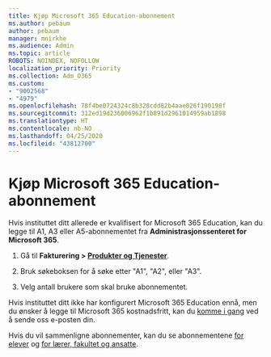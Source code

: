```yaml
---
title: Kjøp Microsoft 365 Education-abonnement
ms.author: pebaum
author: pebaum
manager: mnirkhe
ms.audience: Admin
ms.topic: article
ROBOTS: NOINDEX, NOFOLLOW
localization_priority: Priority
ms.collection: Adm_O365
ms.custom:
- "9002568"
- "4979"
ms.openlocfilehash: 78f4be0724324c8b328cdd82b4aae026f190198f
ms.sourcegitcommit: 312ed19d236006962f1b891d2961014959ab1898
ms.translationtype: HT
ms.contentlocale: nb-NO
ms.lasthandoff: 04/25/2020
ms.locfileid: "43812700"
---
```

# <a name="get-the-microsoft-365-education-plans"></a>Kjøp Microsoft 365 Education-abonnement

Hvis instituttet ditt allerede er kvalifisert for Microsoft 365 Education, kan du legge til A1, A3 eller A5-abonnementet fra **Administrasjonssenteret for Microsoft 365**. 

1. Gå til **Fakturering > [Produkter og Tjenester](https://go.microsoft.com/fwlink/p/?linkid=868433)**.

2. Bruk søkeboksen for å søke etter "A1", "A2", eller "A3".

3. Velg antall brukere som skal bruke abonnementet.

Hvis instituttet ditt ikke har konfigurert Microsoft 365 Education ennå, men du ønsker å legge til Microsoft 365 kostnadsfritt, kan du [komme i gang](https://www.microsoft.com/education/products/office) ved å sende oss e-posten din.

 Hvis du vil sammenligne abonnementer, kan du se abonnementene [for elever](https://www.microsoft.com/microsoft-365/academic/compare-office-365-education-plans?activetab=tab:primaryr1) og [for lærer, fakultet og ansatte](https://www.microsoft.com/microsoft-365/academic/compare-office-365-education-plans?activetab=tab:primaryr2).
